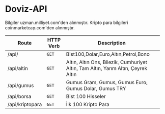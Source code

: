 # Doviz-API

Bilgiler uzman.milliyet.com'den alınmıştır. Kripto para bilgileri coinmarketcap.com'den alınmıştır.

| Route           | HTTP Verb | Description                                                                       |
| --------------- | --------- | --------------------------------------------------------------------------------- |
| /api/           | `GET`     | Bist100,Dolar,Euro,Altın,Petrol,Bono                                              |
| /api/altin      | `GET`     | Altın, Altın Ons, Bilezik, Cumhuriyet Altın, Tam Altın, Yarım Altın, Çeyrek Altın |
| /api/gumus      | `GET`     | Gumus Gram, Gumus, Gumus Euro, Gumus Dolar, Gumus TRY                             |
| /api/borsa      | `GET`     | Bist 100 Hisseler                                                                 |
| /api/kriptopara | `GET`     | İlk 100 Kripto Para                                                               |
